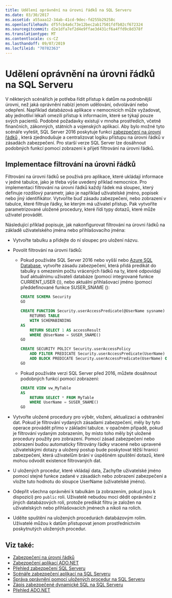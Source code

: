 ```yaml
---
title: Udělení oprávnění na úrovni řádků na SQL Serveru
ms.date: 03/30/2017
ms.assetid: a55aaa12-34ab-41cd-9dec-fd255b29258c
ms.openlocfilehash: df5fcb4a6c73e12bec2ab17501fdfb02cf672324
ms.sourcegitcommit: d2e1dfa7ef2d4e9ffae3d431cf6a4ffd9c8d378f
ms.translationtype: MT
ms.contentlocale: cs-CZ
ms.lasthandoff: 09/07/2019
ms.locfileid: "70782363"
---
```

# <a name="granting-row-level-permissions-in-sql-server"></a>Udělení oprávnění na úrovni řádků na SQL Serveru

V některých scénářích je potřeba řídit přístup k datům na podrobnější úrovni, než jaká oprávnění nabízí jenom udělování, odvolávání nebo odepření. Například databázová aplikace v nemocnicích může vyžadovat, aby jednotliví lékaři omezili přístup k informacím, které se týkají pouze svých pacientů. Podobné požadavky existují v mnoha prostředích, včetně finančních, zákonných, státních a vojenských aplikací. Aby bylo možné tyto scénáře vyřešit, SQL Server 2016 poskytuje funkci [zabezpečení na úrovni řádků](/sql/relational-databases/security/row-level-security) , která zjednodušuje a centralizovat logiku přístupu na úrovni řádků v zásadách zabezpečení. Pro starší verze SQL Server lze dosáhnout podobných funkcí pomocí zobrazení k přijetí filtrování na úrovni řádků.

## <a name="implementing-row-level-filtering"></a>Implementace filtrování na úrovni řádků

Filtrování na úrovni řádků se používá pro aplikace, které ukládají informace v jedné tabulce, jako je třeba výše uvedený příklad nemocnice. Pro implementaci filtrování na úrovni řádků každý řádek má sloupec, který definuje rozdílový parametr, jako je například uživatelské jméno, popisek nebo jiný identifikátor. Vytvoříte buď zásadu zabezpečení, nebo zobrazení v tabulce, které filtruje řádky, ke kterým má uživatel přístup. Pak vytvoříte parametrizované uložené procedury, které řídí typy dotazů, které může uživatel provádět.

Následující příklad popisuje, jak nakonfigurovat filtrování na úrovni řádků na základě uživatelského jména nebo přihlašovacího jména:

- Vytvořte tabulku a přidejte do ní sloupec pro uložení názvu.

- Povolit filtrování na úrovni řádků:

  - Pokud používáte SQL Server 2016 nebo vyšší nebo [Azure SQL Database](https://docs.microsoft.com/azure/sql-database/), vytvořte zásadu zabezpečení, která přidá predikát do tabulky s omezením počtu vrácených řádků na ty, které odpovídají buď aktuálnímu uživateli databáze (pomocí integrované funkce CURRENT_USER ()), nebo aktuální přihlašovací jméno (pomocí předdefinované funkce SUSER_SNAME ():

      ```sql
      CREATE SCHEMA Security
      GO

      CREATE FUNCTION Security.userAccessPredicate(@UserName sysname)
          RETURNS TABLE
          WITH SCHEMABINDING
      AS
          RETURN SELECT 1 AS accessResult
          WHERE @UserName = SUSER_SNAME()
      GO

      CREATE SECURITY POLICY Security.userAccessPolicy
          ADD FILTER PREDICATE Security.userAccessPredicate(UserName) ON dbo.MyTable,
          ADD BLOCK PREDICATE Security.userAccessPredicate(UserName) ON dbo.MyTable
      GO
      ```

  - Pokud používáte verzi SQL Server před 2016, můžete dosáhnout podobných funkcí pomocí zobrazení:

      ```sql
      CREATE VIEW vw_MyTable
      AS
          RETURN SELECT * FROM MyTable
          WHERE UserName = SUSER_SNAME()
      GO
      ```

- Vytvořte uložené procedury pro výběr, vložení, aktualizaci a odstranění dat. Pokud je filtrování vydaných zásadami zabezpečení, měly by tyto operace provádět přímo v základní tabulce. v opačném případě, pokud je filtrování vydaným zobrazením, by místo toho měly být uložené procedury použity pro zobrazení. Pomocí zásad zabezpečení nebo zobrazení budou automaticky filtrovány řádky vracené nebo upravené uživatelskými dotazy a uložený postup bude poskytovat těžší hranici zabezpečení, která uživatelům brání v úspěšném spuštění dotazů, které mohou odvodit existence filtrovaných dat.

- U uložených procedur, které vkládají data, Zachyťte uživatelské jméno pomocí stejné funkce zadané v zásadách nebo zobrazení zabezpečení a vložte tuto hodnotu do sloupce UserName (uživatelské jméno).

- Odepřít všechna oprávnění k tabulkám (a zobrazením, pokud jsou k dispozici) pro `public` roli. Uživatelé nebudou moci dědit oprávnění z jiných databázových rolí, protože predikát filtru je založen na uživatelských nebo přihlašovacích jménech a nikoli na rolích.

- Udělte spuštění na uložených procedurách databázovým rolím. Uživatelé můžou k datům přistupovat jenom prostřednictvím poskytnutých uložených procedur.

## <a name="see-also"></a>Viz také:

- [Zabezpečení na úrovni řádků](/sql/relational-databases/security/row-level-security)
- [Zabezpečení aplikací ADO.NET](../securing-ado-net-applications.md)
- [Přehled zabezpečení SQL Serveru](overview-of-sql-server-security.md)
- [Scénáře zabezpečení aplikací na SQL Serveru](application-security-scenarios-in-sql-server.md)
- [Správa oprávnění pomocí uložených procedur na SQL Serveru](managing-permissions-with-stored-procedures-in-sql-server.md)
- [Zápis zabezpečené dynamické SQL na SQL Serveru](writing-secure-dynamic-sql-in-sql-server.md)
- [Přehled ADO.NET](../ado-net-overview.md)

